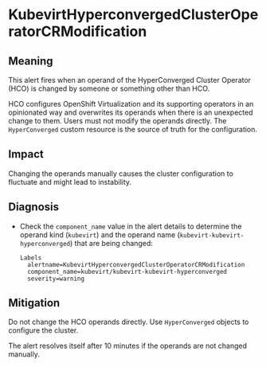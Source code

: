 # KubevirtHyperconvergedClusterOperatorCRModification
<!-- Edited by apinnick, Nov. 2022-->

## Meaning

This alert fires when an operand of the HyperConverged Cluster Operator (HCO)
is changed by someone or something other than HCO.

HCO configures OpenShift Virtualization and its supporting operators in an
opinionated way and overwrites its operands when there is an unexpected change
to them. Users must not modify the operands directly. The `HyperConverged`
custom resource is the source of truth for the configuration.

## Impact

Changing the operands manually causes the cluster configuration to fluctuate
and might lead to instability.

## Diagnosis

- Check the `component_name` value in the alert details to determine the operand
kind (`kubevirt`) and the operand name (`kubevirt-kubevirt-hyperconverged`)
that are being changed:

  ```text
  Labels
    alertname=KubevirtHyperconvergedClusterOperatorCRModification
    component_name=kubevirt/kubevirt-kubevirt-hyperconverged
    severity=warning
  ```

## Mitigation

Do not change the HCO operands directly. Use `HyperConverged` objects to configure
the cluster.

The alert resolves itself after 10 minutes if the operands are not changed manually.
